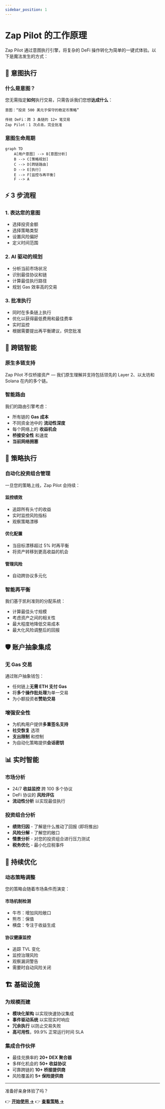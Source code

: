 ```yaml
---
sidebar_position: 1
---
```


# Zap Pilot 的工作原理

Zap Pilot 通过意图执行引擎，将复杂的 DeFi 操作转化为简单的一键式体验。以下是魔法发生的方式：

## 🧠 意图执行

### 什么是意图？

您无需指定**如何**执行交易，只需告诉我们您想**达成什么**：

```
意图：“投资 500 美元于保守的稳定币策略”

传统 DeFi：跨 3 条链的 12+ 笔交易
Zap Pilot：1 次点击，完全批准
```

### 意图生命周期

```mermaid
graph TD
    A[用户意图] --> B[意图分析]
    B --> C[策略规划]
    C --> D[跨链路由]
    D --> E[执行]
    E --> F[监控与再平衡]
    F --> A
```

## ⚡ 3 步流程

### 1. **表达您的意图**

- 选择投资金额
- 选择策略类型
- 设置风险偏好
- 定义时间范围

### 2. **AI 驱动的规划**

- 分析当前市场状况
- 识别最佳协议和链
- 计算最佳执行路径
- 规划 Gas 效率高的交易

### 3. **批准执行**

- 同时在多条链上执行
- 优化以获得最低费用和最佳费率
- 实时监控
- 根据需要提出再平衡建议，供您批准

## 🔗 跨链智能

### 原生多链支持

Zap Pilot 不仅桥接资产 — 我们原生理解并支持包括领先的 Layer 2、以太坊和 Solana 在内的多个链。

### 智能路由

我们的路由引擎考虑：

- 所有链的 **Gas 成本**
- 不同资金池中的 **流动性深度**
- 每个网络上的 **收益机会**
- **桥接安全性** 和速度
- **当前网络拥塞**

## 🎯 策略执行

### 自动化投资组合管理

一旦您的策略上线，Zap Pilot 会持续：

#### **监控绩效**

- 追踪所有头寸的收益
- 实时监控风险指标
- 观察策略漂移

#### **优化配置**

- 当目标漂移超过 5% 时再平衡
- 将资产转移到更高收益的机会

#### **管理风险**

- 自动跨协议多元化

### 智能再平衡

我们基于凯利准则的分配系统：

- 计算最佳头寸规模
- 考虑资产之间的相关性
- 最大程度地降低交易成本
- 最大化风险调整后的回报

## 🛡️ 账户抽象集成

### 无 Gas 交易

通过账户抽象钱包：

- 任何链上**无需 ETH 支付 Gas**
- 将**多个操作批处理**为单一交易
- 为小额投资者**赞助交易**

### 增强安全性

- 为机构用户提供**多重签名支持**
- **社交恢复** 选项
- **支出限制** 和控制
- 为自动化策略提供**会话密钥**

## 📊 实时智能

### 市场分析

- 24/7 **收益监控** 跨 100 多个协议
- DeFi 协议的 **风险评估**
- **流动性分析** 以实现最佳执行

### 投资组合分析

- **绩效归因** - 了解是什么推动了回报 (即将推出)
- **风险分解** - 了解您的敞口
- **情景分析** - 对您的投资组合进行压力测试
- **税务优化** - 最小化应税事件

## 🔄 持续优化

### 动态策略调整

您的策略会随着市场条件而演变：

#### **市场机制检测**

- 牛市：增加风险敞口
- 熊市：保值
- 横盘：专注于收益生成

#### **协议健康监控**

- 追踪 TVL 变化
- 监控治理风险
- 观察漏洞警告
- 需要时自动风险关闭

## 🏗️ 基础设施

### 为规模而建

- **模块化架构** 以实现快速协议集成
- **事件驱动系统** 以实现实时响应
- **冗余执行** 以防止交易失败
- **高可用性**，99.9% 正常运行时间 SLA

### 集成合作伙伴

- 最佳兑换率的 **20+ DEX 聚合器**
- 多样化机会的 **50+ 收益协议**
- 可靠跨链的 **10+ 桥接提供商**
- 风险覆盖的 **5+ 保险提供商**

---

准备好亲身体验了吗？

👉 **[开始使用 →](../getting-started)** 👉 **[查看策略 →](../strategies)**
